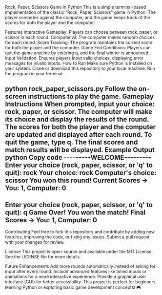 Rock, Paper, Scissors Game in Python
This is a simple terminal-based implementation of the classic "Rock, Paper, Scissors" game in Python. The player competes against the computer, and the game keeps track of the scores for both the player and the computer.

Features
Interactive Gameplay: Players can choose between rock, paper, or scissor in each round.
Computer AI: The computer makes random choices for each round.
Score Tracking: The program maintains the current score for both the player and the computer.
Game End Conditions: Players can quit the game anytime by entering q, and the final winner is announced.
Input Validation: Ensures players input valid choices, displaying error messages for invalid inputs.
How to Run
Make sure Python is installed on your system.
Clone or download this repository to your local machine.
Run the program in your terminal:

python rock_paper_scissors.py
Follow the on-screen instructions to play the game.
Gameplay Instructions
When prompted, input your choice: rock, paper, or scissor.
The computer will make its choice and display the results of the round.
The scores for both the player and the computer are updated and displayed after each round.
To quit the game, type q. The final scores and match results will be displayed.
Example Output
python
Copy code
---------WELCOME---------
Enter your choice (rock, paper, scissor, or 'q' to quit): rock
Your choice: rock
Computer's choice: scissor
You won this round!
Current Scores -> You: 1, Computer: 0
------------------------------
Enter your choice (rock, paper, scissor, or 'q' to quit): q
Game Over!
You won the match!
Final Scores -> You: 1, Computer: 0
------------------------------
Contributing
Feel free to fork this repository and contribute by adding new features, improving the code, or fixing any issues. Submit a pull request with your changes for review.

License
This project is open-source and available under the MIT License. See the LICENSE file for more details.

Future Enhancements
Add more rounds automatically instead of asking for input after every round.
Include advanced features like timed inputs or animations for a more interactive experience.
Provide a graphical user interface (GUI) for better accessibility.
This project is perfect for beginners learning Python or exploring basic game development concepts! 🎮
